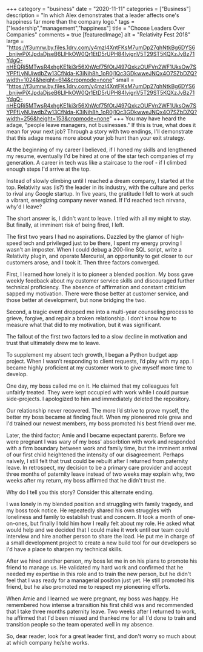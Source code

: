 +++
category = "business"
date = "2020-11-11"
categories = ["Business"]
description = "In which Alex demonstrates that a leader affects one's happiness far more than the company logo."
tags = ["leadership","management","happiness"]
title = "Choose Leaders Over Companies"
comments = true
[featuredImage]
  alt = "Relativity Fest 2018"
  large = "https://f3umrw.by.files.1drv.com/y4mzl4XntFKsM7umDp27qhNtkBg6DYS6_bnjiwPiXJpdaDjseB6LlHkOW0Qr1EtD5rUPH84IvignV5T29ST5KQXzJvBz71YdgQ-nHEQRi5MTwsR4xhgKE1ki3r56XhWcf75fOtJ497QxkzOUFVn2WF1UksOw7SYPFfLyNUiwdbZw13CfNda-K3iNih8h_1oR0j1Qc3GDkwweJNQx4O7SZbDZQ?width=1024&height=614&cropmode=none"
  small = "https://f3umrw.by.files.1drv.com/y4mzl4XntFKsM7umDp27qhNtkBg6DYS6_bnjiwPiXJpdaDjseB6LlHkOW0Qr1EtD5rUPH84IvignV5T29ST5KQXzJvBz71YdgQ-nHEQRi5MTwsR4xhgKE1ki3r56XhWcf75fOtJ497QxkzOUFVn2WF1UksOw7SYPFfLyNUiwdbZw13CfNda-K3iNih8h_1oR0j1Qc3GDkwweJNQx4O7SZbDZQ?width=256&height=153&cropmode=none"
+++
You may have heard the adage, "people leave managers, not businesses." If this is true, what does it mean for your next job? Through a story with two endings, I'll demonstrate that this adage means more about your job hunt than your exit strategy.

At the beginning of my career I believed, if I honed my skills and lengthened my resume, eventually I'd be hired at one of the star tech companies of my generation. A career in tech was like a staircase to the roof - if I climbed enough steps I'd arrive at the top.

Instead of slowly climbing until I reached a dream company, I started at the top. Relativity was (is?) the leader in its industry, with the culture and perks to rival any Google startup. In five years, the gratitude I felt to work at such a vibrant, energizing company never waned. If I'd reached tech nirvana, why'd I leave?

The short answer is, I didn't want to leave. I tried with all my might to stay. But finally, at imminent risk of being fired, I left.

The first two years I had no aspirations. Dazzled by the glamor of high-speed tech and privileged just to be there, I spent my energy proving I wasn't an imposter. When I could debug a 200-line SQL script, write a Relativity plugin, and operate Mercurial, an opportunity to get closer to our customers arose, and I took it. Then three factors converged.

First, I learned how lonely it is to pioneer a blended position. My boss gave weekly feedback about my customer service skills and discouraged further technical proficiency. The absence of affirmation and constant criticism sapped my motivation. There were those better at customer service, and those better at development, but none bridging the two.

Second, a tragic event dropped me into a multi-year counseling process to grieve, forgive, and repair a broken relationship. I don’t know how to measure what that did to my motivation, but it was significant.

The fallout of the first two factors led to a slow decline in motivation and trust that ultimately drew me to leave.

To supplement my absent tech growth, I began a Python budget app project. When I wasn’t responding to client requests, I’d play with my app. I became highly proficient at my customer work to give myself more time to develop.

One day, my boss called me on it. He claimed that my colleagues felt unfairly treated. They were kept occupied with work while I could pursue side-projects. I apologized to him and immediately deleted the repository.

Our relationship never recovered. The more I’d strive to prove myself, the better my boss became at finding fault. When my pioneered role grew and I'd trained our newest members, my boss promoted his best friend over me.

Later, the third factor; Amie and I became expectant parents. Before we were pregnant I was wary of my boss' absorbtion with work and responded with a firm boundary between work and family time, but the imminent arrival of our first child heightened the intensity of our disagreement. Perhaps naively, I still felt that trust could be rebuilt after I returned from paternity leave. In retrospect, my decision to be a primary care provider and accept three months of paternity leave instead of two weeks may explain why, two weeks after my return, my boss affirmed that he didn't trust me.

Why do I tell you this story? Consider this alternate ending.

I was lonely in my blended position and struggling with family tragedy, and my boss took notice. He repeatedly shared his own struggles with loneliness and family to establish trust and concern. It took a month of one-on-ones, but finally I told him how I really felt about my role. He asked what would help and we decided that I could make it work until our team could interview and hire another person to share the load. He put me in charge of a small development project to create a new build tool for our developers so I'd have a place to sharpen my technical skills.

After we hired another person, my boss let me in on his plans to promote his friend to manage us. He validated my hard work and confirmed that he needed my expertise in this role and to train the new person, but he didn't feel that I was ready for a managerial position just yet. He still promoted his friend, but he also promoted me to respect my pioneering efforts.

When Amie and I learned we were pregnant, my boss was happy. He remembered how intense a transition his first child was and recommended that I take three months paternity leave. Two weeks after I returned to work, he affirmed that I'd been missed and thanked me for all I'd done to train and transition people so the team operated well in my absence.

So, dear reader, look for a great leader first, and don't worry so much about at which company he/she works.
